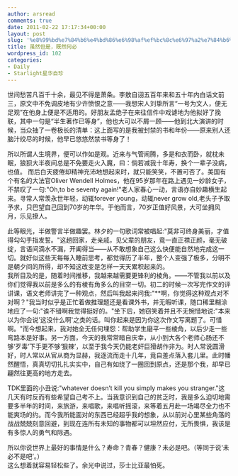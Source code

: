 ```yaml
---
author: arsread
comments: true
date: 2011-02-22 17:17:34+00:00
layout: post
slug: '%e8%99%bd%e7%84%b6%e4%bd%86%e6%98%af%ef%bc%8c%e6%97%a2%e7%84%b6%e4%bd%95%e5%bf%85'
title: 虽然但是，既然何必
wordpress_id: 102
categories:
- Daily
- Starlight星华自珍
---
```


世间愁苦凡百千十余，最见不得是萧条。李敖自诩五百年来和五十年内白话文前三，原文中不免调皮地有少许愤恨之意——我想宋人刘挚所言“一号为文人，便无足观”在他身上便是不适用的。好朋友孟绝子在来往信件中戏谑地为他拟好了挽联，其中一句是“半生著作已等身”，他也大可以不屑一顾——他到北大演讲的时候，当众抽了一卷极长的清单：这上面写的是我被封禁的书和年份——原来别人还脑汁绞尽的时候，他早已悠悠然禁书等身了！  
  
所以所谓人生境界，便可以作如是观。近来与气管闹腾，多是和衣而卧，就枕未眠，狼狈大半夜间总是不免要走火入魔，曰：倘若减我十年寿，换个一辈子没病，也值。 而后白天疲倦却精神充沛地想起来时，就只能笑笑，不置可否了。美国有个有名的大法官Oliver Wendell Holmes，他在95岁那年在路上遇见一妙龄女子，不禁叹了一句:"Oh,to be seventy again!"老人家春心一动，言语亦自妙趣横生起来。寻常人常羡永世年轻，动辄forever young，动辄never grow old,老头子予取予求，只巴望自己回到70岁的年华。于他而言，70岁正值好风景，大可坐拥风月，乐见撩人。  
<!--more-->
  
此等眼光，半做警言半做趣罢。林夕的一句歌词常被唱起:"莫非可终身美丽，才值得勾勾手指发誓。"这趟回家，走亲戚，见父辈的朋友，竟一直正襟正颜，毫无破绽，言语间滴水不漏，开阖得当——从不敢想象自己这么快便能自然地完成这一切。就好似这些天每每入睡前思考，都觉得历了半年，整个人变强了极多，分明不是朝夕间的所得，却不知这改变是怎样一天天累积起来的。  
我所目及的是，随着时间推移，我越来越需要更锋利的棱角。——不管我以前以及你们觉得我以前是多么的有棱有角多么的目空一切。初二的时候一次写完作文的评讲课，语文老师讲完了一种观点，然后叫我起来问我:"**啊，你觉得这种观点对不对啊？"我当时似乎是正忙着做推理题还是看课外书，并无暇听课，随口稀里糊涂地应了一句:"诶不错啊我觉得挺好的。"坐下后，她窃笑着并且不无惋惜地说:"本来以为你会说'这没什么啊'之类的话。叫你起来是因为你这次作文写离题了。可惜啊。"而今想起来，我对她全无任何埋怨：帮助学生磨平一些棱角，以后少走一些弯路本是好事。另一方面，今天的我常常暗自庆幸，从小到大各个老师心肠还不够‘歹毒’下手更不够‘狠辣’，以至于我今天仍能老奸巨猾胡作非为。时人常说圆滑好，时人常以从官从商为显赫，我逐流而走十几年，竟自差点落入套儿里。此时幡然醒悟，真真切切扎扎实实中，自己有如绕了一圈回到原点，还是那个我，却早已翩然往更高的地方走去。  
  
TDK里面的小丑说:"whatever doesn’t kill you simply makes you stranger."这几天有时反而有些希望自己考不上。当我意识到自己的贫乏时，我是多么迫切地需要多半年的时间，来旅游，来唱歌，来唱听摇滚，来等着五月赴一场竭尽全力也不能爽场的约。而今我所能面对的东西已经超乎我的想象，从以前对心里某些角落的战战兢兢刻意回避，到现在连所有未知的事物都可以坦然应付，无所畏惧，我该是有多惊人的勇气和际遇。  
  
所以你说世界上最好的事情是什么？寿命？青春？健康？未必是吧。（等同于说‘未必不是吧’。）  
这么想着就容易轻松些了。余光中说过，莎士比亚最怕死。  


